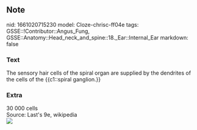 ## Note
nid: 1661020715230
model: Cloze-chrisc-ff04e
tags: GSSE::!Contributor::Angus_Fung, GSSE::Anatomy::Head_neck_and_spine::18._Ear::Internal_Ear
markdown: false

### Text
The sensory hair cells of the spiral organ are supplied by the dendrites of the cells of the {{c1::spiral ganglion.}}

### Extra
<div>
  30 000 cells
</div>
<div>
  Source: Last's 9e, wikipedia
</div>
<div><img src=
"paste-e9cd64fffec1141a9acdc8c577dd32af7f4f3e2a.jpg"></div>

